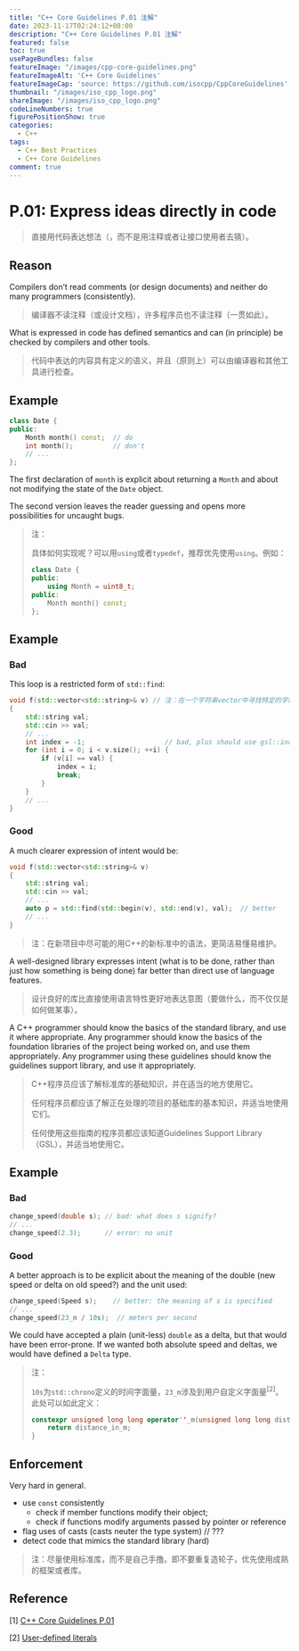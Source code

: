 ```yaml
---
title: "C++ Core Guidelines P.01 注解"
date: 2023-11-17T02:24:12+08:00
description: "C++ Core Guidelines P.01 注解"
featured: false
toc: true
usePageBundles: false
featureImage: "/images/cpp-core-guidelines.png"
featureImageAlt: 'C++ Core Guidelines'
featureImageCap: 'source: https://github.com/isocpp/CppCoreGuidelines'
thumbnail: "/images/iso_cpp_logo.png"
shareImage: "/images/iso_cpp_logo.png"
codeLineNumbers: true
figurePositionShow: true
categories:
  - C++
tags:
  - C++ Best Practices
  - C++ Core Guidelines
comment: true
---
```


# P.01: Express ideas directly in code

> 直接用代码表达想法（，而不是用注释或者让接口使用者去猜）。

## Reason

Compilers don’t read comments (or design documents) and neither do many programmers (consistently).

> 编译器不读注释（或设计文档），许多程序员也不读注释（一贯如此）。

What is expressed in code has defined semantics and can (in principle) be checked by compilers and other tools.

> 代码中表达的内容具有定义的语义，并且（原则上）可以由编译器和其他工具进行检查。

## Example

```c++
class Date {
public:
    Month month() const;  // do
    int month();          // don't
    // ...
};
```

The first declaration of `month` is explicit about returning a `Month` and about not modifying the state of the `Date` object.

The second version leaves the reader guessing and opens more possibilities for uncaught bugs.

> 注：
>
> 具体如何实现呢？可以用`using`或者`typedef`，推荐优先使用`using`。例如：
>
> ```c++
> class Date {
> public:
>     using Month = uint8_t;
> public:
>     Month month() const;
> };
> ```

## Example

### Bad

This loop is a restricted form of `std::find`:

```c++
void f(std::vector<std::string>& v) // 注：在一个字符串vector中寻找特定的字符串
{
    std::string val;
    std::cin >> val;
    // ...
    int index = -1;                    // bad, plus should use gsl::index
    for (int i = 0; i < v.size(); ++i) {
        if (v[i] == val) {
            index = i;
            break;
        }
    }
    // ...
}
```

### Good

A much clearer expression of intent would be:

```c++
void f(std::vector<std::string>& v)
{
    std::string val;
    std::cin >> val;
    // ...
    auto p = std::find(std::begin(v), std::end(v), val);  // better
    // ...
}
```

> 注：在新项目中尽可能的用C++的新标准中的语法，更简洁易懂易维护。
>

A well-designed library expresses intent (what is to be done, rather than just how something is being done) far better than direct use of language features.

> 设计良好的库比直接使用语言特性更好地表达意图（要做什么，而不仅仅是如何做某事）。

A C++ programmer should know the basics of the standard library, and use it where appropriate. Any programmer should know the basics of the foundation libraries of the project being worked on, and use them appropriately. Any programmer using these guidelines should know the guidelines support library, and use it appropriately.

> C++程序员应该了解标准库的基础知识，并在适当的地方使用它。
>
> 任何程序员都应该了解正在处理的项目的基础库的基本知识，并适当地使用它们。
>
> 任何使用这些指南的程序员都应该知道Guidelines Support Library（GSL），并适当地使用它。

## Example

### Bad

```c++
change_speed(double s);	// bad: what does s signify?
// ...
change_speed(2.3);		// error: no unit
```

### Good

A better approach is to be explicit about the meaning of the double (new speed or delta on old speed?) and the unit used:

```c++
change_speed(Speed s);    // better: the meaning of s is specified
// ...
change_speed(23_m / 10s);  // meters per second
```

We could have accepted a plain (unit-less) `double` as a delta, but that would have been error-prone. If we wanted both absolute speed and deltas, we would have defined a `Delta` type.

> 注：
>
> `10s`为`std::chrono`定义的时间字面量，`23_m`涉及到用户自定义字面量<sup>[2]</sup>。此处可以如此定义：
>
> ```c++
> constexpr unsigned long long operator''_m(unsigned long long distance_in_m) {
>     return distance_in_m;
> }
> ```

## Enforcement

Very hard in general.

- use `const` consistently
  - check if member functions modify their object;
  - check if functions modify arguments passed by pointer or reference
- flag uses of casts (casts neuter the type system) // ???
- detect code that mimics the standard library (hard)

> 注：尽量使用标准库，而不是自己手撸。即不要重复造轮子，优先使用成熟的框架或者库。

## Reference

[1] [C++ Core Guidelines P.01](https://isocpp.github.io/CppCoreGuidelines/CppCoreGuidelines#p1-express-ideas-directly-in-code)

[2] [User-defined literals](https://en.cppreference.com/w/cpp/language/user_literal)
